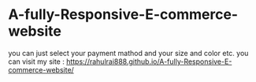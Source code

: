 # A-fully-Responsive-E-commerce-website
you can just select your payment mathod and your size and color etc.
you can visit my site : https://rahulrai888.github.io/A-fully-Responsive-E-commerce-website/
